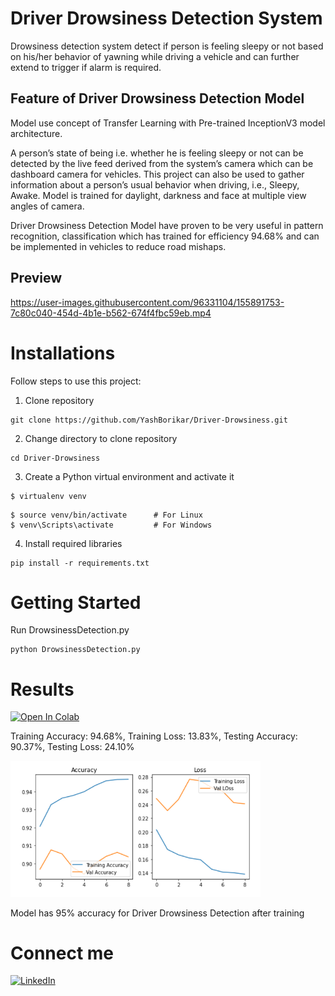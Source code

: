 # Driver Drowsiness Detection System
Drowsiness detection system detect if person is feeling sleepy or not based on his/her behavior of yawning while driving a vehicle and can further extend to trigger if alarm is required.

## Feature of Driver Drowsiness Detection Model
Model use concept of Transfer Learning with Pre-trained InceptionV3 model architecture.

A person’s state of being i.e. whether he is feeling sleepy or not can be detected by the live feed derived from the system’s camera which can be dashboard camera for vehicles.
This project can also be used to gather information about a person’s usual behavior when driving, i.e., Sleepy, Awake.
Model is trained for daylight, darkness and face at multiple view angles of camera.

Driver Drowsiness Detection Model have proven to be very useful in pattern recognition, classification which has trained for efficiency 94.68% and 
can be implemented in vehicles to reduce road mishaps.

## Preview
https://user-images.githubusercontent.com/96331104/155891753-7c80c040-454d-4b1e-b562-674f4fbc59eb.mp4

# Installations
Follow steps to use this project:

1. Clone repository
```
git clone https://github.com/YashBorikar/Driver-Drowsiness.git
```
2. Change directory to clone repository

```
cd Driver-Drowsiness
```
3. Create a Python virtual environment and activate it
```
$ virtualenv venv
```
```
$ source venv/bin/activate      # For Linux
$ venv\Scripts\activate         # For Windows
```
4. Install required libraries
```
pip install -r requirements.txt
```
# Getting Started
Run DrowsinessDetection.py
```
python DrowsinessDetection.py
```

# Results

<a href="https://colab.research.google.com/drive/12mKaPj5764tvnd5dBqjUZGDqT5cDN4Ma?usp=sharing"><img src="https://colab.research.google.com/assets/colab-badge.svg" alt="Open In Colab"/></a>

 Training Accuracy: 94.68%, Training Loss: 13.83%, Testing Accuracy: 90.37%, Testing Loss: 24.10%

<p>
  <img src="Git Assets/Accuracy.png" width="400" alt="Accuracy">
</p>

Model has 95% accuracy for Driver Drowsiness Detection after training


# Connect me
[![LinkedIn](https://img.shields.io/badge/-LinkedIn-black.svg?style=flat-square&logo=linkedin&colorB=555)](https://www.linkedin.com/in/yashborikar/)
